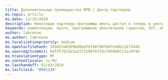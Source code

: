 ```yaml
---
title: Дополнительные преимущества MPN | Центр партнеров
ms.topic: article
ms.date: 12/20/2018
description: Некоторые партнеры программы иметь доступ к теперь в центре партнеров
keywords: компетенции, Azure, программное обеспечение гарантии, VVT, обучающие материалы, планирование служб
author: labrenne
ms.author: labrenne
ms.localizationpriority: medium
ms.openlocfilehash: 269d23a01096d0ed7d748f98f0d7e48b11673449
ms.sourcegitcommit: 0d5f57633e3a227318976f29cfdd488217ac0f40
ms.translationtype: MT
ms.contentlocale: ru-RU
ms.lasthandoff: 01/03/2019
ms.locfileid: "8991136"
---
```

